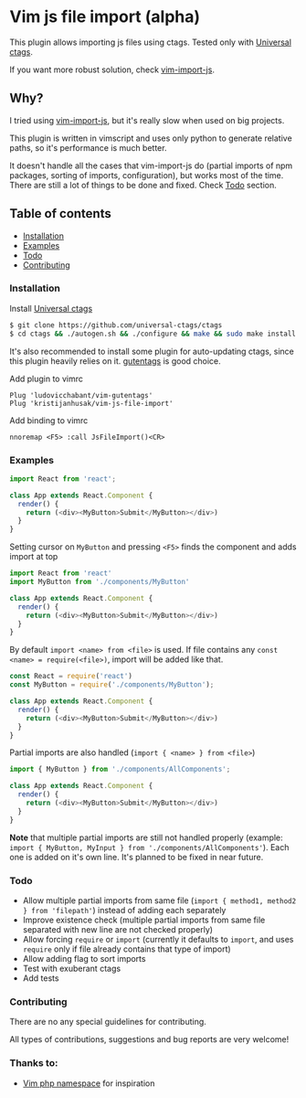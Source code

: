 # Vim js file import (alpha)

This plugin allows importing js files using ctags. Tested only with [Universal ctags](https://github.com/universal-ctags/ctags).

If you want more robust solution, check [vim-import-js](https://github.com/Galooshi/vim-import-js).

## Why?
I tried using [vim-import-js](https://github.com/Galooshi/vim-import-js), but it's really slow when used on big projects.

This plugin is written in vimscript and uses only python to generate relative paths, so it's performance is much better.

It doesn't handle all the cases that vim-import-js do (partial imports of npm packages, sorting of imports, configuration), but works most of the time.
There are still a lot of things to be done and fixed. Check [Todo](#todo) section.

## Table of contents

* [Installation](#installation)
* [Examples](#examples)
* [Todo](#todo)
* [Contributing](#contributing)

### Installation

Install [Universal ctags](https://github.com/universal-ctags/ctags)
```sh
$ git clone https://github.com/universal-ctags/ctags
$ cd ctags && ./autogen.sh && ./configure && make && sudo make install
```

It's also recommended to install some plugin for auto-updating ctags, since this plugin heavily relies on it.
[gutentags](https://github.com/ludovicchabant/vim-gutentags) is good choice.

Add plugin to vimrc
```vimL
Plug 'ludovicchabant/vim-gutentags'
Plug 'kristijanhusak/vim-js-file-import'
```

Add binding to vimrc
```vimL
nnoremap <F5> :call JsFileImport()<CR>
```

### Examples
```js
import React from 'react';

class App extends React.Component {
  render() {
    return (<div><MyButton>Submit</MyButton></div>)
  }
}
```

Setting cursor on `MyButton` and pressing `<F5>` finds the component and adds import at top

```js
import React from 'react'
import MyButton from './components/MyButton'

class App extends React.Component {
  render() {
    return (<div><MyButton>Submit</MyButton></div>)
  }
}
```

By default `import <name> from <file>` is used. If file contains any `const <name> = require(<file>)`,
import will be added like that.

```js
const React = require('react')
const MyButton = require('./components/MyButton');

class App extends React.Component {
  render() {
    return (<div><MyButton>Submit</MyButton></div>)
  }
}
```

Partial imports are also handled (`import { <name> } from <file>`)

```js
import { MyButton } from './components/AllComponents';

class App extends React.Component {
  render() {
    return (<div><MyButton>Submit</MyButton></div>)
  }
}
```

**Note** that multiple partial imports are still not handled properly
(example: `import { MyButton, MyInput } from './components/AllComponents'`).
Each one is added on it's own line.
It's planned to be fixed in near future.

### Todo

* Allow multiple partial imports from same file (`import { method1, method2 } from 'filepath'`) instead of adding each separately
* Improve existence check (multiple partial imports from same file separated with new line are not checked properly)
* Allow forcing `require` or `import` (currently it defaults to `import`, and uses `require` only if file already contains that type of import)
* Allow adding flag to sort imports
* Test with exuberant ctags
* Add tests

### Contributing
There are no any special guidelines for contributing.

All types of contributions, suggestions and bug reports are very welcome!

### Thanks to:
* [Vim php namespace](https://github.com/arnaud-lb/vim-php-namespace) for inspiration


